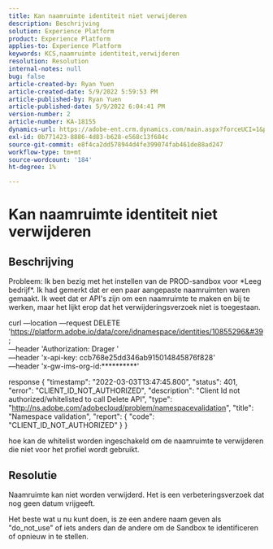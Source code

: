 ```yaml
---
title: Kan naamruimte identiteit niet verwijderen
description: Beschrijving
solution: Experience Platform
product: Experience Platform
applies-to: Experience Platform
keywords: KCS,naamruimte identiteit,verwijderen
resolution: Resolution
internal-notes: null
bug: false
article-created-by: Ryan Yuen
article-created-date: 5/9/2022 5:59:53 PM
article-published-by: Ryan Yuen
article-published-date: 5/9/2022 6:04:41 PM
version-number: 2
article-number: KA-18155
dynamics-url: https://adobe-ent.crm.dynamics.com/main.aspx?forceUCI=1&pagetype=entityrecord&etn=knowledgearticle&id=d806b2d2-c1cf-ec11-a7b5-0022480a8753
exl-id: 0b771423-8886-4d83-b628-e568c13f684c
source-git-commit: e8f4ca2dd578944d4fe399074fab461de88ad247
workflow-type: tm+mt
source-wordcount: '184'
ht-degree: 1%

---
```


# Kan naamruimte identiteit niet verwijderen

## Beschrijving


Probleem: Ik ben bezig met het instellen van de PROD-sandbox voor \*Leeg bedrijf\*. Ik had gemerkt dat er een paar aangepaste naamruimten waren gemaakt. Ik weet dat er API&#39;s zijn om een naamruimte te maken en bij te werken, maar het lijkt erop dat het verwijderingsverzoek niet is toegestaan.

curl —location —request DELETE &#39;https://platform.adobe.io/data/core/idnamespace/identities/10855296&#39; \
—header &#39;Authorization: Drager &#39; \
—header &#39;x-api-key: ccb768e25dd346ab915014845876f828&#39; \
—header &#39;x-gw-ims-org-id:\*\*\*\*\*\*\*\*\*\*&#39;


response
{
&quot;timestamp&quot;: &quot;2022-03-03T13:47:45.800&quot;,
&quot;status&quot;: 401,
&quot;error&quot;: &quot;CLIENT_ID_NOT_AUTHORIZED&quot;,
&quot;description&quot;: &quot;Client Id not authorized/whitelisted to call Delete API&quot;,
&quot;type&quot;: &quot;http://ns.adobe.com/adobecloud/problem/namespacevalidation&quot;,
&quot;title&quot;: &quot;Namespace validation&quot;,
&quot;report&quot;: {
&quot;code&quot;: &quot;CLIENT_ID_NOT_AUTHORIZED&quot;
}
}

hoe kan de whitelist worden ingeschakeld om de naamruimte te verwijderen die niet voor het profiel wordt gebruikt.


## Resolutie


Naamruimte kan niet worden verwijderd. Het is een verbeteringsverzoek dat nog geen datum vrijgeeft.

Het beste wat u nu kunt doen, is ze een andere naam geven als &quot;do_not_use&quot; of iets anders dan de andere om de Sandbox te identificeren of opnieuw in te stellen.
